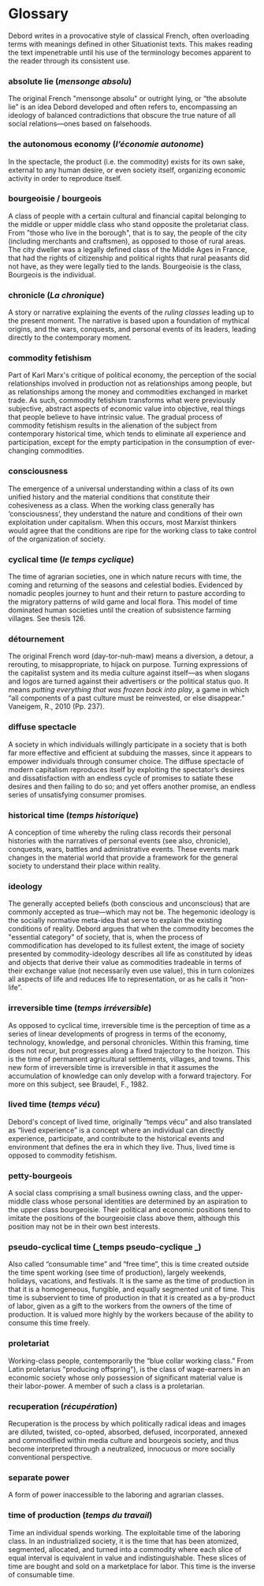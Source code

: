 # Glossary

Debord writes in a provocative style of classical French, often overloading
terms with meanings defined in other Situationist texts. This makes reading the
text impenetrable until his use of the terminology becomes apparent to the
reader through its consistent use.

### absolute lie (_mensonge absolu_)

The original French "mensonge absolu" or outright lying, or “the absolute lie”
is an idea Debord developed and often refers to, encompassing an ideology of
balanced contradictions that obscure the true nature of all social
relations—ones based on falsehoods.

### the autonomous economy (_l’économie autonome_)

In the spectacle, the product (i.e. the commodity) exists for its own sake,
external to any human desire, or even society itself, organizing economic
activity in order to reproduce itself.

### bourgeoisie / bourgeois

A class of people with a certain cultural and financial capital belonging to the
middle or upper middle class who stand opposite the proletariat class. From
"those who live in the borough", that is to say, the people of the city
(including merchants and craftsmen), as opposed to those of rural areas. The
city dweller was a legally defined class of the Middle Ages in France, that had
the rights of citizenship and political rights that rural peasants did not have,
as they were legally tied to the lands. Bourgeoisie is the class, Bourgeois is
the individual.

### chronicle (_La chronique_)

A story or narrative explaining the events of the _ruling classes_ leading up to
the present moment. The narrative is based upon a foundation of mythical
origins, and the wars, conquests, and personal events of its leaders, leading
directly to the contemporary moment.

### commodity fetishism

Part of Karl Marx's critique of political economy, the perception of the social
relationships involved in production not as relationships among people, but as
relationships among the money and commodities exchanged in market trade. As
such, commodity fetishism transforms what were previously subjective, abstract
aspects of economic value into objective, real things that people believe to
have intrinsic value. The gradual process of commodity fetishism results in the
alienation of the subject from contemporary historical time, which tends to
eliminate all experience and participation, except for the empty participation
in the consumption of ever-changing commodities.

### consciousness

The emergence of a universal understanding within a class of its own unified
history and the material conditions that constitute their cohesiveness as a
class. When the working class generally has ‘consciousness’, they understand the
nature and conditions of their own exploitation under capitalism. When this
occurs, most Marxist thinkers would agree that the conditions are ripe for the
working class to take control of the organization of society.

### cyclical time (_le temps cyclique_)

The time of agrarian societies, one in which nature recurs with time, the coming
and returning of the seasons and celestial bodies. Evidenced by nomadic peoples
journey to hunt and their return to pasture according to the migratory patterns
of wild game and local flora. This model of time dominated human societies until
the creation of subsistence farming villages. See thesis 126.

### détournement

The original French word (day-tor-n­uh-maw) means a diversion, a detour, a
rerouting, to misappropriate, to hijack on purpose. Turning expressions of the
capitalist system and its media culture against itself—as when slogans and logos
are turned against their advertisers or the political status quo. It means
_putting everything that was frozen back into play_, a game in which “all
components of a past culture must be reinvested, or else disappear.” Vaneigem,
R., 2010 (Pp. 237).

### diffuse spectacle

A society in which individuals willingly participate in a society that is both
far more effective and efficient at subduing the masses, since it appears to
empower individuals through consumer choice. The diffuse spectacle of modern
capitalism reproduces itself by exploiting the spectator’s desires and
dissatisfaction with an endless cycle of promises to satiate these desires and
then failing to do so; and yet offers another promise, an endless series of
unsatisfying consumer promises.

### historical time (_temps historique_)

A conception of time whereby the ruling class records their personal histories
with the narratives of personal events (see also, chronicle), conquests, wars,
battles and administrative events. These events mark changes in the material
world that provide a framework for the general society to understand their place
within reality.

### ideology

The generally accepted beliefs (both conscious and unconscious) that are
commonly accepted as true—which may not be. The hegemonic ideology is the
socially normative meta-idea that serve to explain the existing conditions of
reality. Debord argues that when the commodity becomes the "essential category"
of society, that is, when the process of commodification has developed to its
fullest extent, the image of society presented by commodity-ideology describes
all life as constituted by ideas and objects that derive their value as
commodities tradeable in terms of their exchange value (not necessarily even use
value), this in turn colonizes all aspects of life and reduces life to
representation, or as he calls it “non-life”.

### irreversible time (_temps irréversible_)

As opposed to cyclical time, irreversible time is the perception of time as a
series of linear developments of progress in terms of the economy, technology,
knowledge, and personal chronicles. Within this framing, time does not recur,
but progresses along a fixed trajectory to the horizon. This is the time of
permanent agricultural settlements, villages, and towns. This new form of
irreversible time is irreversible in that it assumes the accumulation of
knowledge can only develop with a forward trajectory. For more on this subject,
see Braudel, F., 1982.

### lived time (_temps vécu_)

Debord's concept of lived time, originally “temps vécu” and also translated as
“lived experience” is a concept where an individual can directly experience,
participate, and contribute to the historical events and environment that
defines the era in which they live. Thus, lived time is opposed to commodity
fetishism.

### petty-bourgeois

A social class comprising a small business owning class, and the upper-middle
class whose personal identities are determined by an aspiration to the upper
class bourgeoisie. Their political and economic positions tend to imitate the
positions of the bourgeoisie class above them, although this position may not be
in their own best interests.

### pseudo-cyclical time (_temps pseudo-cyclique _)

Also called “consumable time” and “free time”, this is time created outside the
time spent working (see time of production), largely weekends, holidays,
vacations, and festivals. It is the same as the time of production in that it is
a homogeneous, fungible, and equally segmented unit of time. This time is
subservient to time of production in that it is created as a by-product of
labor, given as a gift to the workers from the owners of the time of production.
It is valued more highly by the workers because of the ability to consume this
time freely.

### proletariat

Working-class people, contemporarily the “blue collar working class.” From Latin
proletarius "producing offspring"), is the class of wage-earners in an economic
society whose only possession of significant material value is their
labor-power. A member of such a class is a proletarian.

### recuperation (_récupération_)

Recuperation is the process by which politically radical ideas and images are
diluted, twisted, co-opted, absorbed, defused, incorporated, annexed and
commodified within media culture and bourgeois society, and thus become
interpreted through a neutralized, innocuous or more socially conventional
perspective.

### separate power

A form of power inaccessible to the laboring and agrarian classes.

### time of production (_temps du travail_)

Time an individual spends working. The exploitable time of the laboring class.
In an industrialized society, it is the time that has been atomized, segmented,
allocated, and turned into a commodity where each slice of equal interval is
equivalent in value and indistinguishable. These slices of time are bought and
sold on a marketplace for labor. This time is the inverse of consumable time.
